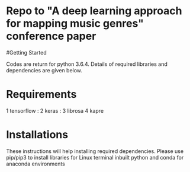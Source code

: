 
# Repo to "A deep learning approach for mapping music genres" conference paper

#Getting Started

Codes are return for python 3.6.4. Details of required libraries and dependencies are given below.

# Requirements
1 tensorflow : 
2 keras :
3 librosa
4 kapre

# Installations
These instructions will help installing required dependencies.
Please use pip/pip3 to install libraries for Linux terminal inbuilt python and conda for anaconda environments 


